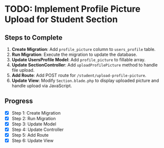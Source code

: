# TODO: Implement Profile Picture Upload for Student Section

## Steps to Complete

1. **Create Migration**: Add `profile_picture` column to `users_profile` table.
2. **Run Migration**: Execute the migration to update the database.
3. **Update UsersProfile Model**: Add `profile_picture` to fillable array.
4. **Update SectionController**: Add `uploadProfilePicture` method to handle file upload.
5. **Add Route**: Add POST route for `/student/upload-profile-picture`.
6. **Update View**: Modify `Section.blade.php` to display uploaded picture and handle upload via JavaScript.

## Progress
- [x] Step 1: Create Migration
- [x] Step 2: Run Migration
- [x] Step 3: Update Model
- [x] Step 4: Update Controller
- [x] Step 5: Add Route
- [x] Step 6: Update View

